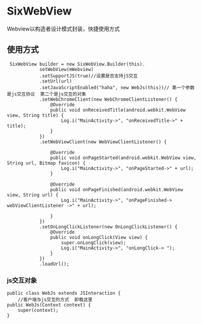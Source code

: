 # SixWebView
Webview以构造者设计模式封装，快捷使用方式
## 使用方式
     SixWebView builder = new SixWebView.Builder(this).
                setWebView(mWebview)
                .setSupportJS(true)//设置是否支持jS交互
                .setUrl(url)
                .setJavaScriptEnabled("haha", new WebJs(this))// 第一个参数是js交互协议  第二个是js交互的对象
                .setWebChromeClient(new WebChromeClientListener() {
                    @Override
                    public void onReceivedTitle(android.webkit.WebView view, String title) {
                        Log.i("MainActivity->", "onReceivedTitle->" + title);
                    }
                })
                .setWebViewClient(new WebViewClientListener() {

                    @Override
                    public void onPageStarted(android.webkit.WebView view, String url, Bitmap favicon) {
                        Log.i("MainActivity->", "onPageStarted->" + url);
                    }

                    @Override
                    public void onPageFinished(android.webkit.WebView view, String url) {
                        Log.i("MainActivity->", "onPageFinished-> webViewClientListener ->" + url);

                    }
                })
                .setOnLongClickListener(new OnLongClickListener() {
                    @Override
                    public void onLongClick(View view) {
                        super.onLongClick(view);
                        Log.i("MainActivity->", "onLongClick-> ");
                    }
                })
                .loadUrl();
                

### js交互对象
    public class WebJs extends JSInteraction {
		//客户端与js交互的方式  卸载这里
    public WebJs(Context context) {
        super(context);
    }

